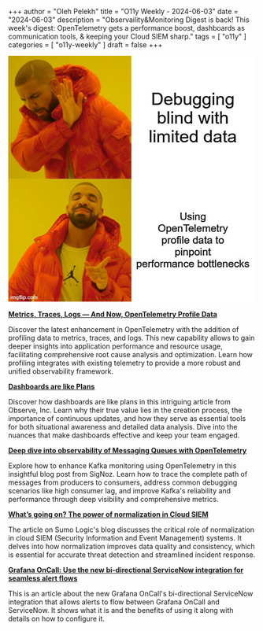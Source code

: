 +++
author = "Oleh Pelekh"
title = "O11y Weekly - 2024-06-03"
date = "2024-06-03"
description = "Observaility&Monitoring Digest is back! This week's digest: OpenTelemetry gets a performance boost, dashboards as communication tools, & keeping your Cloud SIEM sharp."
tags = [
    "o11y"
]
categories = [
    "o11y-weekly"
]
draft = false
+++

![](img/otel_profiles.jpeg)


[**Metrics, Traces, Logs — And Now, OpenTelemetry Profile Data**](https://thenewstack.io/metrics-traces-logs-and-now-opentelemetry-profile-data/)

Discover the latest enhancement in OpenTelemetry with the addition of profiling data to metrics, traces, and logs. This new capability allows to gain deeper insights into application performance and resource usage, facilitating comprehensive root cause analysis and optimization. Learn how profiling integrates with existing telemetry to provide a more robust and unified observability framework.

[**Dashboards are like Plans**](https://www.observeinc.com/blog/dashboards-are-like-plans/)

Discover how dashboards are like plans in this intriguing article from Observe, Inc. Learn why their true value lies in the creation process, the importance of continuous updates, and how they serve as essential tools for both situational awareness and detailed data analysis. Dive into the nuances that make dashboards effective and keep your team engaged.

[**Deep dive into observability of Messaging Queues with OpenTelemetry**](https://signoz.io/blog/kafka-monitoring-opentelemetry/)

Explore how to enhance Kafka monitoring using OpenTelemetry in this insightful blog post from SigNoz. Learn how to trace the complete path of messages from producers to consumers, address common debugging scenarios like high consumer lag, and improve Kafka's reliability and performance through deep visibility and comprehensive metrics.

[**What’s going on? The power of normalization in Cloud SIEM**](https://www.sumologic.com/blog/whats-going-on-normalization-cloud-siem/)

The article on Sumo Logic's blog discusses the critical role of normalization in cloud SIEM (Security Information and Event Management) systems. It delves into how normalization improves data quality and consistency, which is essential for accurate threat detection and streamlined incident response.

[**Grafana OnCall: Use the new bi-directional ServiceNow integration for seamless alert flows**](https://grafana.com/blog/2024/05/28/grafana-oncall-use-the-new-bi-directional-servicenow-integration-for-seamless-alert-flows/)

This is an article about the new Grafana OnCall's bi-directional ServiceNow integration that allows alerts to flow between Grafana OnCall and ServiceNow. It shows what it is and the benefits of using it along with details on how to configure it.
